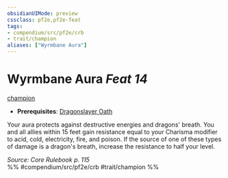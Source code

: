 ```yaml
---
obsidianUIMode: preview
cssclass: pf2e,pf2e-feat
tags:
- compendium/src/pf2e/crb
- trait/champion
aliases: ["Wyrmbane Aura"]
---
```

# Wyrmbane Aura  *Feat 14*  
[champion](rules/traits/champion.md)  

- **Prerequisites**: [Dragonslayer Oath](compendium/feats/dragonslayer-oath.md)

Your aura protects against destructive energies and dragons' breath. You and all allies within 15 feet gain resistance equal to your Charisma modifier to acid, cold, electricity, fire, and poison. If the source of one of these types of damage is a dragon's breath, increase the resistance to half your level.

*Source: Core Rulebook p. 115*  
%% #compendium/src/pf2e/crb #trait/champion %%